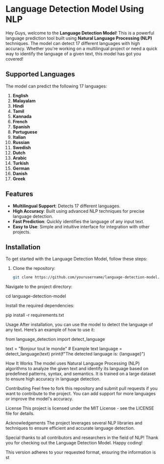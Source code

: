 # Language Detection Model Using NLP

Hey Guys, welcome to the **Language Detection Model**! This is a powerful language prediction tool built using **Natural Language Processing (NLP)** techniques. The model can detect 17 different languages with high accuracy. Whether you're working on a multilingual project or need a quick way to identify the language of a given text, this model has got you covered!

## Supported Languages

The model can predict the following 17 languages:

1. **English**
2. **Malayalam**
3. **Hindi**
4. **Tamil**
5. **Kannada**
6. **French**
7. **Spanish**
8. **Portuguese**
9. **Italian**
10. **Russian**
11. **Swedish**
12. **Dutch**
13. **Arabic**
14. **Turkish**
15. **German**
16. **Danish**
17. **Greek**

## Features

- **Multilingual Support**: Detects 17 different languages.
- **High Accuracy**: Built using advanced NLP techniques for precise language detection.
- **Fast Prediction**: Quickly identifies the language of any input text.
- **Easy to Use**: Simple and intuitive interface for integration with other projects.

## Installation

To get started with the Language Detection Model, follow these steps:

1. Clone the repository:
   ```bash
   git clone https://github.com/yourusername/language-detection-model.git
Navigate to the project directory:

cd language-detection-model


Install the required dependencies:

pip install -r requirements.txt


Usage
After installation, you can use the model to detect the language of any text. Here’s an example of how to use it:

from language_detection import detect_language

text = "Bonjour tout le monde"  # Example text
language = detect_language(text)
print(f"The detected language is: {language}")


How It Works
The model uses Natural Language Processing (NLP) algorithms to analyze the given text and identify its language based on predefined patterns, syntax, and semantics. It is trained on a large dataset to ensure high accuracy in language detection.

Contributing
Feel free to fork this repository and submit pull requests if you want to contribute to the project. You can add support for more languages or improve the model's accuracy.

License
This project is licensed under the MIT License - see the LICENSE file for details.

Acknowledgements
The project leverages several NLP libraries and techniques to ensure efficient and accurate language detection.

Special thanks to all contributors and researchers in the field of NLP!
Thank you for checking out the Language Detection Model. Happy coding!


This version adheres to your requested format, ensuring the information is st
